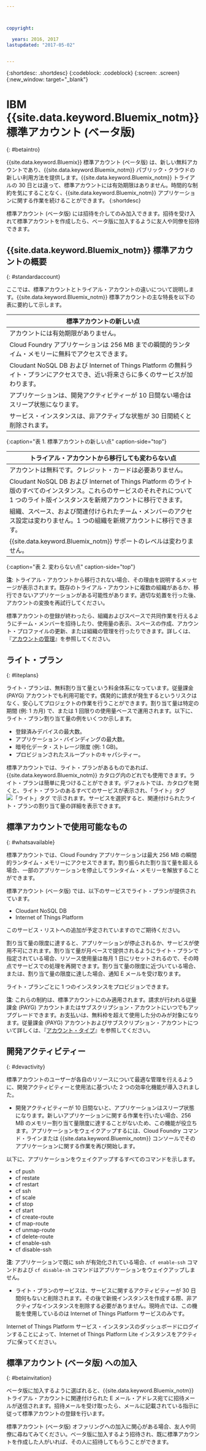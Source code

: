 ```yaml
---



copyright:

  years: 2016, 2017
lastupdated: "2017-05-02"


---
```


{:shortdesc: .shortdesc}
{:codeblock: .codeblock}
{:screen: .screen}
{:new_window: target="_blank"}

# IBM {{site.data.keyword.Bluemix_notm}} 標準アカウント (ベータ版) 
{: #betaintro}

{{site.data.keyword.Bluemix}} 標準アカウント (ベータ版) は、新しい無料アカウントであり、{{site.data.keyword.Bluemix_notm}} パブリック・クラウドの新しい利用方法を提供します。{{site.data.keyword.Bluemix_notm}} トライアルの 30 日とは違って、標準アカウントには有効期限はありません。時間的な制約を気にすることなく、{{site.data.keyword.Bluemix_notm}} アプリケーションに関する作業を続けることができます。
{:shortdesc}

標準アカウント (ベータ版) には招待を介してのみ加入できます。招待を受け入れて標準アカウントを作成したら、ベータ版に加入するように友人や同僚を招待できます。  

## {{site.data.keyword.Bluemix_notm}} 標準アカウントの概要
{: #standardaccount}

ここでは、標準アカウントとトライアル・アカウントの違いについて説明します。{{site.data.keyword.Bluemix_notm}} 標準アカウントの主な特長を以下の表に要約して示します。 

|標準アカウントの新しい点 |    
|-----------------|
| アカウントには有効期限がありません。 |
| Cloud Foundry アプリケーションは 256 MB までの瞬間的ランタイム・メモリーに無料でアクセスできます。 |
| Cloudant NoSQL DB および Internet of Things Platform の無料ライト・プランにアクセスでき、近い将来さらに多くのサービスが加わります。 |
| アプリケーションは、開発アクティビティーが 10 日間ない場合はスリープ状態になります。 |
| サービス・インスタンスは、非アクティブな状態が 30 日間続くと削除されます。 |
{:caption="表 1. 標準アカウントの新しい点" caption-side="top"}

|トライアル・アカウントから移行しても変わらない点 | 
|-----------------|
|アカウントは無料です。クレジット・カードは必要ありません。 |
|Cloudant NoSQL DB および Internet of Things Platform のライト版のすべてのインスタンス。これらのサービスのそれぞれについて 1 つのライト版インスタンスを新規アカウントに移行できます。 |
|組織、スペース、および関連付けられたチーム・メンバーのアクセス設定は変わりません。1 つの組織を新規アカウントに移行できます。 |
|{{site.data.keyword.Bluemix_notm}} サポートのレベルは変わりません。 |
{:caption="表 2. 変わらない点" caption-side="top"}

**注**: トライアル・アカウントから移行されない場合、その理由を説明するメッセージが表示されます。既存のトライアル・アカウントに複数の組織があるか、移行できないアプリケーションがある可能性があります。適切な処置を行った後、アカウントの変換を再試行してください。

標準アカウントの登録が終わったら、組織およびスペースで共同作業を行えるようにチーム・メンバーを招待したり、使用量の表示、スペースの作成、アカウント・プロファイルの更新、または組織の管理を行ったりできます。詳しくは、『[アカウントの管理](/docs/admin/adminpublic.html#account)』を参照してください。

## ライト・プラン
{: #liteplans}
   
ライト・プランは、無料割り当て量という料金体系になっています。従量課金 (PAYG) アカウントでも利用可能です。偶発的に請求が発生するというリスクはなく、安心してプロジェクトの作業を行うことができます。割り当て量は特定の期間 (例: 1 カ月) で、または 1 回限りの使用量ベースで運用されます。以下に、ライト・プラン割り当て量の例をいくつか示します。

<ul>
<li>登録済みデバイスの最大数。</li>
<li>アプリケーション・バインディングの最大数。</li>
<li>暗号化データ・ストレージ限度 (例: 1 GB)。</li>
<li>プロビジョンされたスループットのキャパシティー。</li>
</ul> 

標準アカウントでは、ライト・プランがあるものであれば、{{site.data.keyword.Bluemix_notm}} カタログ内のどれでも使用できます。ライト・プランは簡単に見つけることができます。デフォルトでは、カタログを開くと、ライト・プランのあるすべてのサービスが表示され、「ライト」タグ ![「ライト」タグ](../icons/Lite.svg) で示されます。サービスを選択すると、関連付けられたライト・プランの割り当て量の詳細を表示できます。

## 標準アカウントで使用可能なもの
{: #whatsavailable}

標準アカウントでは、Cloud Foundry アプリケーションは最大 256 MB の瞬間的ランタイム・メモリーにアクセスできます。割り振られた割り当て量を超える場合、一部のアプリケーションを停止してランタイム・メモリーを解放することができます。 

標準アカウント (ベータ版) では、以下のサービスでライト・プランが提供されています。

<ul>
<li>Cloudant NoSQL DB</li>
<li>Internet of Things Platform</li>
</ul>

このサービス・リストへの追加が予定されていますのでご期待ください。

割り当て量の限度に達すると、アプリケーションが停止されるか、サービスが使用不可にされます。割り当て量が月ベースで提供されるようにライト・プランで指定されている場合、リソース使用量は毎月 1 日にリセットされるので、その時点でサービスでの処理を再開できます。割り当て量の限度に近づいている場合、または、割り当て量の限度に達した場合、通知 E メールを受け取ります。 

ライト・プランごとに 1 つのインスタンスをプロビジョンできます。 

**注**: これらの制約は、標準アカウントにのみ適用されます。請求が行われる従量課金 (PAYG) アカウントまたはサブスクリプション・アカウントにいつでもアップグレードできます。お支払いは、無料枠を超えて使用した分のみが対象になります。従量課金 (PAYG) アカウントおよびサブスクリプション・アカウントについて詳しくは、『[アカウント・タイプ](/docs/pricing/index.html#pay-accounts)』を参照してください。

## 開発アクティビティー
{: #devactivity}

標準アカウントのユーザーが各自のリソースについて最適な管理を行えるように、開発アクティビティーと使用法に基づいた 2 つの効率化機能が導入されました。

 * 開発アクティビティーが 10 日間ないと、アプリケーションはスリープ状態になります。新しいアプリケーションに関する作業を行いたい場合、256 MB のメモリー割り当て量限度に達することがないため、この機能が役立ちます。アプリケーションをウェイクアップするには、Cloud Foundry コマンド・ラインまたは {{site.data.keyword.Bluemix_notm}} コンソールでそのアプリケーションに関する作業を再び開始します。 
 
 以下に、アプリケーションをウェイクアップするすべてのコマンドを示します。
  * cf push
  * cf restate
  * cf restart
  * cf ssh
  * cf scale
  * cf stop
  * cf start
  * cf create-route
  * cf map-route
  * cf unmap-route
  * cf delete-route
  * cf enable-ssh
  * cf disable-ssh

 **注**: アプリケーションで既に ssh が有効化されている場合、`cf enable-ssh` コマンドおよび `cf disable-sh` コマンドはアプリケーションをウェイクアップしません。 

 * ライト・プランのサービスは、サービスに関するアクティビティーが 30 日間何もないと削除されます。その後で新規インスタンスを作成する際、非アクティブなインスタンスを削除する必要がありません。現時点では、この機能を使用しているのは Internet of Things Platform サービスのみです。 
 
 Internet of Things Platform サービス・インスタンスのダッシュボードにログインすることによって、Internet of Things Platform Lite インスタンスをアクティブに保ってください。
 
## 標準アカウント (ベータ版) への加入
{: #betainvitation}

ベータ版に加入するように選ばれると、{{site.data.keyword.Bluemix_notm}} トライアル・アカウントに関連付けられた E メール・アドレス宛てに招待メールが送信されます。招待メールを受け取ったら、メールに記載されている指示に従って標準アカウントの登録を行います。 

標準アカウント (ベータ版) オファリングへの加入に関心がある場合、友人や同僚に尋ねてみてください。ベータ版に加入するよう招待され、既に標準アカウントを作成した人がいれば、その人に招待してもらうことができます。 
